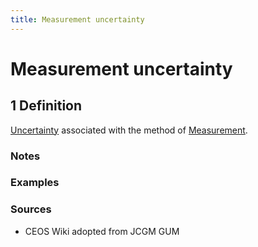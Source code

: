 ```yaml
---
title: Measurement uncertainty
---
```


# Measurement uncertainty

## 1 Definition

[Uncertainty](../uncertainty) associated with the method of [Measurement](../measurement). 

### Notes 

### Examples 

### Sources
- CEOS Wiki adopted from JCGM GUM 
